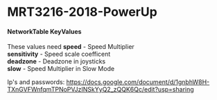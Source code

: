 # MRT3216-2018-PowerUp

#### **NetworkTable KeyValues**
These values need
**speed** - Speed Multiplier  
**sensitivity** - Speed scale coefficent  
**deadzone** - Deadzone in joysticks  
**slow** - Speed Multiplier in Slow Mode  


Ip's and passwords: https://docs.google.com/document/d/1gnbhW8H-TXnGVFWnfqmTPNoPVJzINSkYyQ2_zQQK6Qc/edit?usp=sharing
